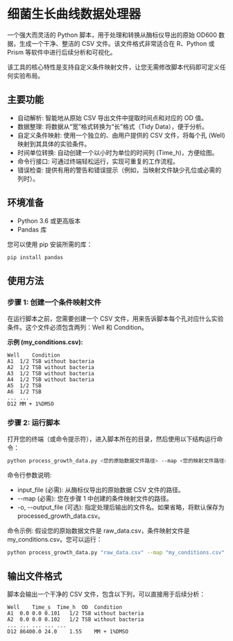 # 细菌生长曲线数据处理器
一个强大而灵活的 Python 脚本，用于处理和转换从酶标仪导出的原始 OD600 数据，生成一个干净、整洁的 CSV 文件。该文件格式非常适合在 R、Python 或 Prism 等软件中进行后续分析和可视化。

该工具的核心特性是支持自定义条件映射文件，让您无需修改脚本代码即可定义任何实验布局。

## 主要功能
- 自动解析: 智能地从原始 CSV 导出文件中提取时间点和对应的 OD 值。
- 数据整理: 将数据从“宽”格式转换为“长”格式（Tidy Data），便于分析。
- 自定义条件映射: 使用一个独立的、由用户提供的 CSV 文件，将每个孔 (Well) 映射到其具体的实验条件。
- 时间单位转换: 自动创建一个以小时为单位的时间列 (Time_h)，方便绘图。
- 命令行接口: 可通过终端轻松运行，实现可重复的工作流程。
- 错误检查: 提供有用的警告和错误提示（例如，当映射文件缺少孔位或必需的列时）。

## 环境准备
- Python 3.6 或更高版本
- Pandas 库

您可以使用 pip 安装所需的库：

```Bash
pip install pandas
```

## 使用方法
### 步骤 1: 创建一个条件映射文件
在运行脚本之前，您需要创建一个 CSV 文件，用来告诉脚本每个孔对应什么实验条件。这个文件必须包含两列：Well 和 Condition。

**示例 (my_conditions.csv):**

```
Well	Condition
A1	1/2 TSB without bacteria
A2	1/2 TSB without bacteria
A3	1/2 TSB without bacteria
A4	1/2 TSB without bacteria
A5	1/2 TSB
A6	1/2 TSB
...	...
D12	MM + 1%DMSO
```

### 步骤 2: 运行脚本
打开您的终端（或命令提示符），进入脚本所在的目录，然后使用以下结构运行命令：

```Bash
python process_growth_data.py <您的原始数据文件路径> --map <您的映射文件路径> -o <您想输出的文件路径>
```

命令行参数说明:
- input_file (必需): 从酶标仪导出的原始数据 CSV 文件的路径。
- --map (必需): 您在步骤 1 中创建的条件映射文件的路径。
- -o, --output_file (可选): 指定处理后输出的文件名。如果省略，将默认保存为 processed_growth_data.csv。

命令示例:
假设您的原始数据文件是 raw_data.csv，条件映射文件是 my_conditions.csv。您可以运行：

```Bash
python process_growth_data.py "raw_data.csv" --map "my_conditions.csv" -o "final_data_for_R.csv"
```

## 输出文件格式
脚本会输出一个干净的 CSV 文件，包含以下列，可以直接用于后续分析：

```
Well	Time_s	Time_h	OD	Condition
A1	0.0	0.0	0.101	1/2 TSB without bacteria
A2	0.0	0.0	0.102	1/2 TSB without bacteria
...	...	...	...	...
D12	86400.0	24.0	1.55	MM + 1%DMSO
```
